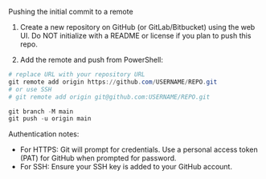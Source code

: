 Pushing the initial commit to a remote

1. Create a new repository on GitHub (or GitLab/Bitbucket) using the web UI. Do NOT initialize with a README or license if you plan to push this repo.

2. Add the remote and push from PowerShell:

```powershell
# replace URL with your repository URL
git remote add origin https://github.com/USERNAME/REPO.git
# or use SSH
# git remote add origin git@github.com:USERNAME/REPO.git

git branch -M main
git push -u origin main
```

Authentication notes:
- For HTTPS: Git will prompt for credentials. Use a personal access token (PAT) for GitHub when prompted for password.
- For SSH: Ensure your SSH key is added to your GitHub account.
